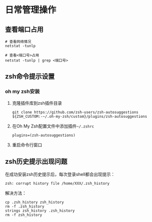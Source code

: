 # 日常管理操作



## 查看端口占用

```shell
# 查看网络情况
netstat -tunlp

# 查看<端口号>占用
netstat -tunlp | grep <端口号>
```

## zsh命令提示设置

### oh my zsh安装

1. 克隆插件库到zsh插件目录

   ```shell
   git clone https://github.com/zsh-users/zsh-autosuggestions ${ZSH_CUSTOM:-~/.oh-my-zsh/custom}/plugins/zsh-autosuggestions
   ```

2. 在Oh My Zsh配置文件中添加插件`~/.zshrc`

   ```shell
   plugins=(zsh-autosuggestions)
   ```

3. 重启命令行窗口

## zsh历史提示出现问题

在成功安装zsh历史提示后，每次登录shell都会出现提示：

```shell
zsh: corrupt history file /home/XXX/.zsh_history
```

解决方法：

```shell
cp .zsh_history zsh_history
rm -f .zsh_history 
strings zsh_history .zsh_history
rm -f zsh_history
```

